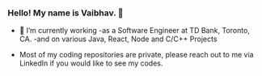 ### Hello! My name is Vaibhav.</b> 👋

- 🔭 I’m currently working 
  -as a Software Engineer at TD Bank, Toronto, CA. 
  -and on various Java, React, Node and C/C++ Projects 

- Most of my coding repositories are private, please reach out to me via LinkedIn if you would like to see my codes. 

<!--
**Vaibhav-G-Parmar/Vaib hav-G-Parmar** is a ✨ _special_ ✨ repository because its `README.md` (this file) appears on your GitHub profile.

Here are some ideas to get you started: 

- 🔭 I’m currently working on ...
- 🌱 I’m currently learning ...
- 👯 I’m looking to collaborate on ...
- 🤔 I’m looking for help with ...
- 💬 Ask me about ...
- 📫 How to reach me: ...
- 😄 Pronouns: ...
- ⚡ Fun fact: ...  
-->

